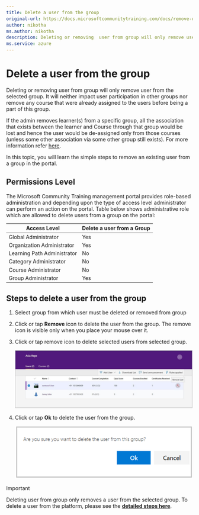 ```yaml
---
title: Delete a user from the group
original-url: https://docs.microsoftcommunitytraining.com/docs/remove-user-from-group
author: nikotha
ms.author: nikotha
description: Deleting or removing  user from group will only remove user from the selected group.
ms.service: azure
---
```


# Delete a user from the group

Deleting or removing  user from group will only remove user from the selected group. It will neither impact user participation in other groups nor remove any course that were already assigned to the users before being a part of this group.

If the admin removes learner(s) from a specific group, all the association that exists between the learner and Course through that group would be lost and hence the user would be de-assigned only from those courses (unless some other association via some other group still exists). For more information refer [here](De-assigning-content-from-user.md).

In this topic, you will learn the simple steps to remove an existing user from a group in the portal.

## Permissions Level

The Microsoft Community Training management portal provides role-based administration and depending upon the type of access level administrator can perform an action on the portal. Table below shows administrative role which are allowed to delete users from a group on the portal:

| Access Level    | Delete a user from a Group |
| --- | --- |
| Global Administrator | Yes |
| Organization Administrator | Yes |
| Learning Path Administrator | No |
| Category Administrator | No |
| Course Administrator | No |
| Group Administrator | Yes |

## Steps to delete a user from the group

1. Select group from which user must be deleted or removed from group

2. Click or tap **Remove** icon  to delete the user from the group. The remove icon is visible only when you place your mouse over it.

3. Click or tap remove icon to delete selected users from selected group.

    ![RemoveUserfromGrp\(1\)](../../media/RemoveUserfromGrp%281%29.jpg)

4. Click or tap **Ok** to delete the user from the group.

    ![Delete user from group](../../media/Delet%20user%20from%20group.png)

> [!IMPORTANT]
> Deleting user from group only removes a user from the selected group. To delete a user from the platform, please see the [**detailed steps here**](../manage-users/remove-user-from-the-portal.md).
